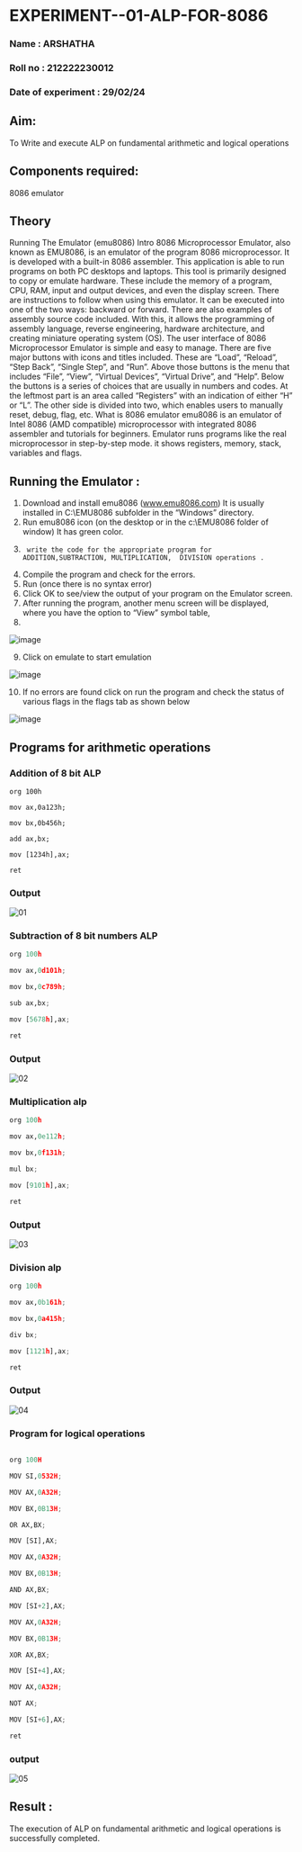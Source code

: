 # EXPERIMENT--01-ALP-FOR-8086
### Name : ARSHATHA
### Roll no : 212222230012
### Date of experiment : 29/02/24





## Aim: 
To Write and execute ALP on fundamental arithmetic and logical operations
## Components required:
8086  emulator 
## Theory 
Running The Emulator (emu8086) Intro 8086 Microprocessor Emulator, also known as EMU8086, is an emulator of the program 8086 microprocessor. It is developed with a built-in 8086 assembler. This application is able to run programs on both PC desktops and laptops. This tool is primarily designed to copy or emulate hardware. These include the memory of a program, CPU, RAM, input and output devices, and even the display screen. There are instructions to follow when using this emulator. It can be executed into one of the two ways: backward or forward. There are also examples of assembly source code included. With this, it allows the programming of assembly language, reverse engineering, hardware architecture, and creating miniature operating system (OS). The user interface of 8086 Microprocessor Emulator is simple and easy to manage. There are five major buttons with icons and titles included. These are “Load”, “Reload”, “Step Back”, “Single Step”, and “Run”. Above those buttons is the menu that includes “File”, “View”, “Virtual Devices”, “Virtual Drive”, and “Help”. Below the buttons is a series of choices that are usually in numbers and codes. At the leftmost part is an area called “Registers” with an indication of either “H” or “L”. The other side is divided into two, which enables users to manually reset, debug, flag, etc. What is 8086 emulator emu8086 is an emulator of Intel 8086 (AMD compatible) microprocessor with integrated 8086 assembler and tutorials for beginners. Emulator runs programs like the real microprocessor in step-by-step mode. it shows registers, memory, stack, variables and flags.


 ## Running the Emulator :
1.	Download and install emu8086 (www.emu8086.com) It is usually installed in C:\EMU8086 subfolder in the “Windows” directory.
2.	  Run  emu8086 icon (on the desktop or in the c:\EMU8086 folder of window) It has green color.
3.		write the code for the appropriate program for ADDITION,SUBTRACTION, MULTIPLICATION,  DIVISION operations .
4.	 Compile the program and check for the errors.	 
5.	Run (once there is no syntax error) 
6.	Click OK to see/view the output of your program on the Emulator screen.
7. After running the program, another menu screen will be displayed, where you have the option to “View” symbol table,
8.	 

![image](https://user-images.githubusercontent.com/36288975/189273263-d65baae9-4b8f-4723-afb3-c0ffa4052b04.png)

9.	Click on emulate to start emulation 

![image](https://user-images.githubusercontent.com/36288975/189273273-9bb36ec1-e2e8-4892-8d35-37707332bfdc.png)

10.	If no errors are found click on run the program and check the status of various flags in the flags tab as shown below 

![image](https://user-images.githubusercontent.com/36288975/189273277-113a2a33-4a40-4ff8-95a5-ecd3a1f504fe.png)







## Programs for arithmetic  operations

### Addition  of 8 bit ALP 
```PY
org 100h

mov ax,0a123h;

mov bx,0b456h;

add ax,bx;

mov [1234h],ax;

ret
```
### Output  
![01](https://github.com/arshatha-palanivel/EXPERIMENT--01-ALP-FOR-8086/assets/118682484/b111f853-54e2-4805-97e0-96d1229b6c35)

 
### Subtraction   of 8 bit numbers  ALP 
```py
org 100h

mov ax,0d101h;

mov bx,0c789h;

sub ax,bx;

mov [5678h],ax;

ret
```

### Output  
![02](https://github.com/arshatha-palanivel/EXPERIMENT--01-ALP-FOR-8086/assets/118682484/105a6676-5012-450c-b916-a75f75278ee2)

### Multiplication alp 
```py
org 100h

mov ax,0e112h;

mov bx,0f131h;

mul bx;

mov [9101h],ax;

ret
```
### Output  
![03](https://github.com/arshatha-palanivel/EXPERIMENT--01-ALP-FOR-8086/assets/118682484/f370b030-39c3-4789-9354-6f02a9ca5753)


### Division alp 
```py
org 100h

mov ax,0b161h;

mov bx,0a415h;

div bx;

mov [1121h],ax;

ret
```

### Output  
![04](https://github.com/arshatha-palanivel/EXPERIMENT--01-ALP-FOR-8086/assets/118682484/533dc8cc-4f5c-470b-84f7-32d3e58d288d)

### Program for logical operations
```py

org 100H  

MOV SI,0532H;

MOV AX,0A32H;

MOV BX,0B13H;

OR AX,BX;

MOV [SI],AX;

MOV AX,0A32H;

MOV BX,0B13H;

AND AX,BX; 

MOV [SI+2],AX;

MOV AX,0A32H;

MOV BX,0B13H; 

XOR AX,BX;    

MOV [SI+4],AX;

MOV AX,0A32H;

NOT AX; 

MOV [SI+6],AX;

ret 
```
### output
![05](https://github.com/arshatha-palanivel/EXPERIMENT--01-ALP-FOR-8086/assets/118682484/dfe4dd25-6ff2-4329-8534-d01b04f3403a)



## Result :
The execution of ALP on fundamental arithmetic and logical operations is successfully completed.
 








